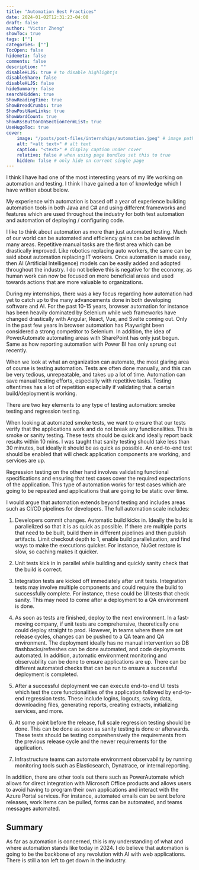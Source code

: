 ```yaml
---
title: "Automation Best Practices"
date: 2024-01-02T12:31:23-04:00
draft: false
author: "Victor Zheng"
showToc: true
tags: [""]
categories: [""]
TocOpen: false
hidemeta: false
comments: false
description: ""
disableHLJS: true # to disable highlightjs
disableShare: false
disableHLJS: false
hideSummary: false
searchHidden: true
ShowReadingTime: true
ShowBreadCrumbs: true
ShowPostNavLinks: true
ShowWordCount: true
ShowRssButtonInSectionTermList: true
UseHugoToc: true
cover:
    image: "/posts/post-files/internships/automation.jpeg" # image path/url
    alt: "<alt text>" # alt text
    caption: "<text>" # display caption under cover
    relative: false # when using page bundles set this to true
    hidden: false # only hide on current single page
---
```


I think I have had one of the most interesting years of my life working on automation and testing. I think I have gained a ton of knowledge which I have written about below. 

My experience with automation is based off a year of experience building automation tools in both Java and C# and using different frameworks and features which are used throughout the industry for both test automation and automation of deploying / configuring code.  

I like to think about automation as more than just automated testing. Much of our world can be automated and efficiency gains can be achieved in many areas. Repetitive manual tasks are the first area which can be drastically improved. Like robotics replacing auto workers, the same can be said about automation replacing IT workers. Once automation is made easy, then AI (Artificial Intelligence) models can be easily added and adopted throughout the industry. I do not believe this is negative for the economy, as human work can now be focused on more beneficial areas and used towards actions that are more valuable to organizations.  

During my internships, there was a key focus regarding how automation had yet to catch up to the many advancements done in both developing software and AI. For the past 10-15 years, browser automation for instance has been heavily dominated by Selenium while web frameworks have changed drastically with Angular, React, Vue, and Svelte coming out. Only in the past few years in browser automation has Playwright been considered a strong competitor to Selenium. In addition, the idea of PowerAutomate automating areas with SharePoint has only just begun. Same as how reporting automation with Power BI has only sprung out recently.  

When we look at what an organization can automate, the most glaring area of course is testing automation. Tests are often done manually, and this can be very tedious, unrepeatable, and takes up a lot of time. Automation can save manual testing efforts, especially with repetitive tasks. Testing oftentimes has a lot of repetition especially if validating that a certain build/deployment is working.  

There are two key elements to any type of testing automation: smoke testing and regression testing.  

When looking at automated smoke tests, we want to ensure that our tests verify that the applications work and do not break any functionalities. This is smoke or sanity testing. These tests should be quick and ideally report back results within 10 mins. I was taught that sanity testing should take less than 30 minutes, but ideally it should be as quick as possible. An end-to-end test should be enabled that will check application components are working, and services are up.  

Regression testing on the other hand involves validating functional specifications and ensuring that test cases cover the required expectations of the application. This type of automation works for test cases which are going to be repeated and applications that are going to be static over time.  

I would argue that automation extends beyond testing and includes areas such as CI/CD pipelines for developers. The full automation scale includes:  

1. Developers commit changes. Automatic build kicks in. Ideally the build is parallelized so that it is as quick as possible. If there are multiple parts that need to be built, build them in different pipelines and then publish artifacts. Limit checkout depth to 1, enable build parallelization, and find ways to make the executions quicker. For instance, NuGet restore is slow, so caching makes it quicker. 

2. Unit tests kick in in parallel while building and quickly sanity check that the build is correct.  

3. Integration tests are kicked off immediately after unit tests. Integration tests may involve multiple components and could require the build to successfully complete. For instance, these could be UI tests that check sanity. This may need to come after a deployment to a QA environment is done.  

4. As soon as tests are finished, deploy to the next environment. In a fast-moving company, if unit tests are comprehensive, theoretically one could deploy straight to prod. However, in teams where there are set release cycles, changes can be pushed to a QA team and QA environment. The deployment ideally has no manual intervention so DB flashbacks/refreshes can be done automated, and code deployments automated. In addition, automatic environment monitoring and observability can be done to ensure applications are up. There can be different automated checks that can be run to ensure a successful deployment is completed.  

5. After a successful deployment we can execute end-to-end UI tests which test the core functionalities of the application followed by end-to-end regression tests. These include logins, logouts, saving data, downloading files, generating reports, creating extracts, initializing services, and more. 

6. At some point before the release, full scale regression testing should be done. This can be done as soon as sanity testing is done or afterwards. These tests should be testing comprehensively the requirements from the previous release cycle and the newer requirements for the application. 

7. Infrastructure teams can automate environment observability by running monitoring tools such as Elasticsearch, Dynatrace, or internal reporting.  


In addition, there are other tools out there such as PowerAutomate which allows for direct integration with Microsoft Office products and allows users to avoid having to program their own applications and interact with the Azure Portal services. For instance, automated emails can be sent before releases, work items can be pulled, forms can be automated, and teams messages automated.  

## Summary 

As far as automation is concerned, this is my understanding of what and where automation stands like today in 2024. I do believe that automation is going to be the backbone of any revolution with AI with web applications. There is still a ton left to get down in the industry.  

 